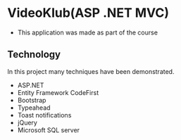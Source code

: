 # VideoKlub(ASP .NET MVC)

- This application was made as part of the course

## Technology

In this project many techniques have been demonstrated. 
 - ASP.NET
 - Entity Framework CodeFirst
 - Bootstrap
 - Typeahead
 - Toast notifications
 - jQuery
 - Microsoft SQL server
